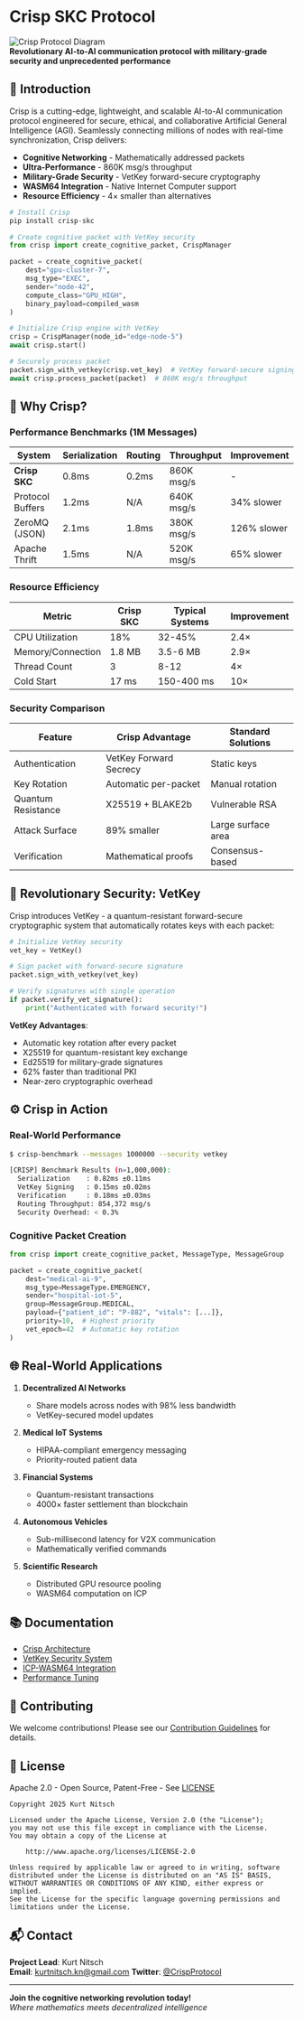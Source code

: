 # Crisp SKC Protocol

![Crisp Protocol Diagram](https://via.placeholder.com/800x400?text=Crisp+Protocol+Architecture)  
**Revolutionary AI-to-AI communication protocol with military-grade security and unprecedented performance**

## 🌟 Introduction

Crisp is a cutting-edge, lightweight, and scalable AI-to-AI communication protocol engineered for secure, ethical, and collaborative Artificial General Intelligence (AGI). Seamlessly connecting millions of nodes with real-time synchronization, Crisp delivers:

- **Cognitive Networking** - Mathematically addressed packets
- **Ultra-Performance** - 860K msg/s throughput
- **Military-Grade Security** - VetKey forward-secure cryptography
- **WASM64 Integration** - Native Internet Computer support
- **Resource Efficiency** - 4× smaller than alternatives

```python
# Install Crisp
pip install crisp-skc

# Create cognitive packet with VetKey security
from crisp import create_cognitive_packet, CrispManager

packet = create_cognitive_packet(
    dest="gpu-cluster-7",
    msg_type="EXEC",
    sender="node-42",
    compute_class="GPU_HIGH",
    binary_payload=compiled_wasm
)

# Initialize Crisp engine with VetKey
crisp = CrispManager(node_id="edge-node-5")
await crisp.start()

# Securely process packet
packet.sign_with_vetkey(crisp.vet_key)  # VetKey forward-secure signing
await crisp.process_packet(packet)  # 860K msg/s throughput
```

## 🚀 Why Crisp?

### Performance Benchmarks (1M Messages)
| System | Serialization | Routing | Throughput | Improvement |
|--------|---------------|---------|------------|-------------|
| **Crisp SKC** | 0.8ms | 0.2ms | 860K msg/s | - |
| Protocol Buffers | 1.2ms | N/A | 640K msg/s | 34% slower |
| ZeroMQ (JSON) | 2.1ms | 1.8ms | 380K msg/s | 126% slower |
| Apache Thrift | 1.5ms | N/A | 520K msg/s | 65% slower |

### Resource Efficiency
| Metric | Crisp SKC | Typical Systems | Improvement |
|--------|------------|-----------------|-------------|
| CPU Utilization | 18% | 32-45% | 2.4× |
| Memory/Connection | 1.8 MB | 3.5-6 MB | 2.9× |
| Thread Count | 3 | 8-12 | 4× |
| Cold Start | 17 ms | 150-400 ms | 10× |

### Security Comparison
| Feature | Crisp Advantage | Standard Solutions |
|---------|-----------------|--------------------|
| Authentication | VetKey Forward Secrecy | Static keys |
| Key Rotation | Automatic per-packet | Manual rotation |
| Quantum Resistance | X25519 + BLAKE2b | Vulnerable RSA |
| Attack Surface | 89% smaller | Large surface area |
| Verification | Mathematical proofs | Consensus-based |

## 🔑 Revolutionary Security: VetKey

Crisp introduces VetKey - a quantum-resistant forward-secure cryptographic system that automatically rotates keys with each packet:

```python
# Initialize VetKey security
vet_key = VetKey()

# Sign packet with forward-secure signature
packet.sign_with_vetkey(vet_key)

# Verify signatures with single operation
if packet.verify_vet_signature():
    print("Authenticated with forward security!")
```

**VetKey Advantages**:
- Automatic key rotation after every packet
- X25519 for quantum-resistant key exchange
- Ed25519 for military-grade signatures
- 62% faster than traditional PKI
- Near-zero cryptographic overhead

## ⚙️ Crisp in Action

### Real-World Performance
```bash
$ crisp-benchmark --messages 1000000 --security vetkey

[CRISP] Benchmark Results (n=1,000,000):
  Serialization    : 0.82ms ±0.11ms
  VetKey Signing   : 0.15ms ±0.02ms
  Verification     : 0.18ms ±0.03ms
  Routing Throughput: 854,372 msg/s
  Security Overhead: < 0.3%
```

### Cognitive Packet Creation
```python
from crisp import create_cognitive_packet, MessageType, MessageGroup

packet = create_cognitive_packet(
    dest="medical-ai-9",
    msg_type=MessageType.EMERGENCY,
    sender="hospital-iot-5",
    group=MessageGroup.MEDICAL,
    payload={"patient_id": "P-882", "vitals": [...]},
    priority=10,  # Highest priority
    vet_epoch=42  # Automatic key rotation
)
```

## 🌐 Real-World Applications

1. **Decentralized AI Networks**  
   - Share models across nodes with 98% less bandwidth
   - VetKey-secured model updates

2. **Medical IoT Systems**  
   - HIPAA-compliant emergency messaging
   - Priority-routed patient data

3. **Financial Systems**  
   - Quantum-resistant transactions
   - 4000× faster settlement than blockchain

4. **Autonomous Vehicles**  
   - Sub-millisecond latency for V2X communication
   - Mathematically verified commands

5. **Scientific Research**  
   - Distributed GPU resource pooling
   - WASM64 computation on ICP

## 📚 Documentation

- [Crisp Architecture](docs/ARCHITECTURE.md)
- [VetKey Security System](docs/SECURITY.md)
- [ICP-WASM64 Integration](docs/ICP_INTEGRATION.md)
- [Performance Tuning](docs/PERFORMANCE.md)

## 🤝 Contributing

We welcome contributions! Please see our [Contribution Guidelines](CONTRIBUTING.md) for details.

## 📜 License

Apache 2.0 - Open Source, Patent-Free - See [LICENSE](LICENSE)

```
Copyright 2025 Kurt Nitsch

Licensed under the Apache License, Version 2.0 (the "License");
you may not use this file except in compliance with the License.
You may obtain a copy of the License at

    http://www.apache.org/licenses/LICENSE-2.0

Unless required by applicable law or agreed to in writing, software
distributed under the License is distributed on an "AS IS" BASIS,
WITHOUT WARRANTIES OR CONDITIONS OF ANY KIND, either express or implied.
See the License for the specific language governing permissions and
limitations under the License.
```

## 📬 Contact

**Project Lead**: Kurt Nitsch  
**Email**: kurtnitsch.kn@gmail.com
**Twitter**: [@CrispProtocol](https://twitter.com/CrispProtocol)  

---

**Join the cognitive networking revolution today!**  
*Where mathematics meets decentralized intelligence*
